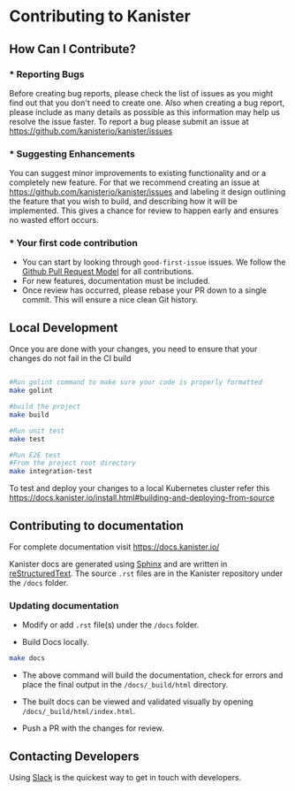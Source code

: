 # Contributing to Kanister

## How Can I Contribute?
  ### * Reporting Bugs
  Before creating bug reports, please check the list of issues as you might find out that you don't need to create one. Also when creating a bug report, please include as many details as possible as this information may help us resolve the issue faster. To report a bug please submit an issue at https://github.com/kanisterio/kanister/issues

  ### * Suggesting Enhancements
  You can suggest minor improvements to existing functionality and or a completely new feature. For that  we recommend creating an issue at https://github.com/kanisterio/kanister/issues and labeling it design outlining the feature that you wish to build, and describing how it will be implemented. This gives a chance for review to happen early and ensures no wasted effort occurs.

  ### * Your first code contribution
  * You can start by looking through `good-first-issue` issues. We follow the [Github Pull Request Model](https://docs.github.com/en/pull-requests/collaborating-with-pull-requests/proposing-changes-to-your-work-with-pull-requests/about-pull-requests) for all contributions.
  * For new features, documentation must be included.
  * Once review has occurred, please rebase your PR down to a single commit. This will ensure a nice clean Git history.
  
## Local Development
Once you are done with your changes, you need to ensure that your changes do not fail in the CI build

```bash

#Run golint command to make sure your code is properly formatted
make golint

#build the project
make build

#Run unit test 
make test

#Run E2E test
#From the project root directory
make integration-test

```
To test and deploy your changes to a local Kubernetes cluster refer this https://docs.kanister.io/install.html#building-and-deploying-from-source

## Contributing to documentation
For complete documentation visit https://docs.kanister.io/

Kanister docs are generated using [Sphinx](https://www.sphinx-doc.org/en/master/) and are written in [reStructuredText](https://docutils.sourceforge.io/rst.html). The source `.rst` files are in the Kanister repository under the `/docs` folder.

### Updating documentation
- Modify or add `.rst` file(s) under the `/docs` folder.

- Build Docs locally.
```bash
make docs
```

- The above command will build the documentation, check for errors and place the final output in the `/docs/_build/html` directory.

- The built docs can be viewed and validated visually by opening `/docs/_build/html/index.html`.

- Push a PR with the changes for review.

## Contacting Developers
Using [Slack](https://join.slack.com/t/kanisterio/shared_invite/enQtNzg2MDc4NzA0ODY4LTU1NDU2NDZhYjk3YmE5MWNlZWMwYzk1NjNjOGQ3NjAyMjcxMTIyNTE1YzZlMzgwYmIwNWFkNjU0NGFlMzNjNTk) is the quickest way to get in touch with developers.
